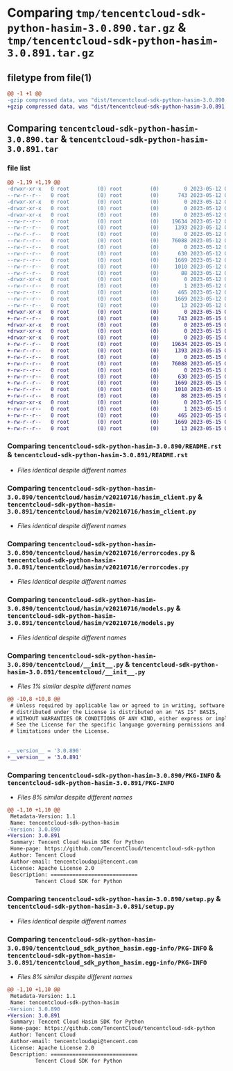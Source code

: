 # Comparing `tmp/tencentcloud-sdk-python-hasim-3.0.890.tar.gz` & `tmp/tencentcloud-sdk-python-hasim-3.0.891.tar.gz`

## filetype from file(1)

```diff
@@ -1 +1 @@
-gzip compressed data, was "dist/tencentcloud-sdk-python-hasim-3.0.890.tar", last modified: Fri May 12 02:15:26 2023, max compression
+gzip compressed data, was "dist/tencentcloud-sdk-python-hasim-3.0.891.tar", last modified: Mon May 15 03:36:14 2023, max compression
```

## Comparing `tencentcloud-sdk-python-hasim-3.0.890.tar` & `tencentcloud-sdk-python-hasim-3.0.891.tar`

### file list

```diff
@@ -1,19 +1,19 @@
-drwxr-xr-x   0 root         (0) root         (0)        0 2023-05-12 02:15:26.000000 tencentcloud-sdk-python-hasim-3.0.890/
--rw-r--r--   0 root         (0) root         (0)      743 2023-05-12 02:15:25.000000 tencentcloud-sdk-python-hasim-3.0.890/README.rst
-drwxr-xr-x   0 root         (0) root         (0)        0 2023-05-12 02:15:26.000000 tencentcloud-sdk-python-hasim-3.0.890/tencentcloud/
-drwxr-xr-x   0 root         (0) root         (0)        0 2023-05-12 02:15:26.000000 tencentcloud-sdk-python-hasim-3.0.890/tencentcloud/hasim/
-drwxr-xr-x   0 root         (0) root         (0)        0 2023-05-12 02:15:26.000000 tencentcloud-sdk-python-hasim-3.0.890/tencentcloud/hasim/v20210716/
--rw-r--r--   0 root         (0) root         (0)    19634 2023-05-12 02:15:25.000000 tencentcloud-sdk-python-hasim-3.0.890/tencentcloud/hasim/v20210716/hasim_client.py
--rw-r--r--   0 root         (0) root         (0)     1393 2023-05-12 02:15:25.000000 tencentcloud-sdk-python-hasim-3.0.890/tencentcloud/hasim/v20210716/errorcodes.py
--rw-r--r--   0 root         (0) root         (0)        0 2023-05-12 02:15:25.000000 tencentcloud-sdk-python-hasim-3.0.890/tencentcloud/hasim/v20210716/__init__.py
--rw-r--r--   0 root         (0) root         (0)    76088 2023-05-12 02:15:25.000000 tencentcloud-sdk-python-hasim-3.0.890/tencentcloud/hasim/v20210716/models.py
--rw-r--r--   0 root         (0) root         (0)        0 2023-05-12 02:15:25.000000 tencentcloud-sdk-python-hasim-3.0.890/tencentcloud/hasim/__init__.py
--rw-r--r--   0 root         (0) root         (0)      630 2023-05-12 02:15:25.000000 tencentcloud-sdk-python-hasim-3.0.890/tencentcloud/__init__.py
--rw-r--r--   0 root         (0) root         (0)     1669 2023-05-12 02:15:26.000000 tencentcloud-sdk-python-hasim-3.0.890/PKG-INFO
--rw-r--r--   0 root         (0) root         (0)     1010 2023-05-12 02:15:25.000000 tencentcloud-sdk-python-hasim-3.0.890/setup.py
--rw-r--r--   0 root         (0) root         (0)       88 2023-05-12 02:15:26.000000 tencentcloud-sdk-python-hasim-3.0.890/setup.cfg
-drwxr-xr-x   0 root         (0) root         (0)        0 2023-05-12 02:15:26.000000 tencentcloud-sdk-python-hasim-3.0.890/tencentcloud_sdk_python_hasim.egg-info/
--rw-r--r--   0 root         (0) root         (0)        1 2023-05-12 02:15:26.000000 tencentcloud-sdk-python-hasim-3.0.890/tencentcloud_sdk_python_hasim.egg-info/dependency_links.txt
--rw-r--r--   0 root         (0) root         (0)      465 2023-05-12 02:15:26.000000 tencentcloud-sdk-python-hasim-3.0.890/tencentcloud_sdk_python_hasim.egg-info/SOURCES.txt
--rw-r--r--   0 root         (0) root         (0)     1669 2023-05-12 02:15:26.000000 tencentcloud-sdk-python-hasim-3.0.890/tencentcloud_sdk_python_hasim.egg-info/PKG-INFO
--rw-r--r--   0 root         (0) root         (0)       13 2023-05-12 02:15:26.000000 tencentcloud-sdk-python-hasim-3.0.890/tencentcloud_sdk_python_hasim.egg-info/top_level.txt
+drwxr-xr-x   0 root         (0) root         (0)        0 2023-05-15 03:36:14.000000 tencentcloud-sdk-python-hasim-3.0.891/
+-rw-r--r--   0 root         (0) root         (0)      743 2023-05-15 03:36:14.000000 tencentcloud-sdk-python-hasim-3.0.891/README.rst
+drwxr-xr-x   0 root         (0) root         (0)        0 2023-05-15 03:36:14.000000 tencentcloud-sdk-python-hasim-3.0.891/tencentcloud/
+drwxr-xr-x   0 root         (0) root         (0)        0 2023-05-15 03:36:14.000000 tencentcloud-sdk-python-hasim-3.0.891/tencentcloud/hasim/
+drwxr-xr-x   0 root         (0) root         (0)        0 2023-05-15 03:36:14.000000 tencentcloud-sdk-python-hasim-3.0.891/tencentcloud/hasim/v20210716/
+-rw-r--r--   0 root         (0) root         (0)    19634 2023-05-15 03:36:14.000000 tencentcloud-sdk-python-hasim-3.0.891/tencentcloud/hasim/v20210716/hasim_client.py
+-rw-r--r--   0 root         (0) root         (0)     1393 2023-05-15 03:36:14.000000 tencentcloud-sdk-python-hasim-3.0.891/tencentcloud/hasim/v20210716/errorcodes.py
+-rw-r--r--   0 root         (0) root         (0)        0 2023-05-15 03:36:14.000000 tencentcloud-sdk-python-hasim-3.0.891/tencentcloud/hasim/v20210716/__init__.py
+-rw-r--r--   0 root         (0) root         (0)    76088 2023-05-15 03:36:14.000000 tencentcloud-sdk-python-hasim-3.0.891/tencentcloud/hasim/v20210716/models.py
+-rw-r--r--   0 root         (0) root         (0)        0 2023-05-15 03:36:14.000000 tencentcloud-sdk-python-hasim-3.0.891/tencentcloud/hasim/__init__.py
+-rw-r--r--   0 root         (0) root         (0)      630 2023-05-15 03:36:14.000000 tencentcloud-sdk-python-hasim-3.0.891/tencentcloud/__init__.py
+-rw-r--r--   0 root         (0) root         (0)     1669 2023-05-15 03:36:14.000000 tencentcloud-sdk-python-hasim-3.0.891/PKG-INFO
+-rw-r--r--   0 root         (0) root         (0)     1010 2023-05-15 03:36:14.000000 tencentcloud-sdk-python-hasim-3.0.891/setup.py
+-rw-r--r--   0 root         (0) root         (0)       88 2023-05-15 03:36:14.000000 tencentcloud-sdk-python-hasim-3.0.891/setup.cfg
+drwxr-xr-x   0 root         (0) root         (0)        0 2023-05-15 03:36:14.000000 tencentcloud-sdk-python-hasim-3.0.891/tencentcloud_sdk_python_hasim.egg-info/
+-rw-r--r--   0 root         (0) root         (0)        1 2023-05-15 03:36:14.000000 tencentcloud-sdk-python-hasim-3.0.891/tencentcloud_sdk_python_hasim.egg-info/dependency_links.txt
+-rw-r--r--   0 root         (0) root         (0)      465 2023-05-15 03:36:14.000000 tencentcloud-sdk-python-hasim-3.0.891/tencentcloud_sdk_python_hasim.egg-info/SOURCES.txt
+-rw-r--r--   0 root         (0) root         (0)     1669 2023-05-15 03:36:14.000000 tencentcloud-sdk-python-hasim-3.0.891/tencentcloud_sdk_python_hasim.egg-info/PKG-INFO
+-rw-r--r--   0 root         (0) root         (0)       13 2023-05-15 03:36:14.000000 tencentcloud-sdk-python-hasim-3.0.891/tencentcloud_sdk_python_hasim.egg-info/top_level.txt
```

### Comparing `tencentcloud-sdk-python-hasim-3.0.890/README.rst` & `tencentcloud-sdk-python-hasim-3.0.891/README.rst`

 * *Files identical despite different names*

### Comparing `tencentcloud-sdk-python-hasim-3.0.890/tencentcloud/hasim/v20210716/hasim_client.py` & `tencentcloud-sdk-python-hasim-3.0.891/tencentcloud/hasim/v20210716/hasim_client.py`

 * *Files identical despite different names*

### Comparing `tencentcloud-sdk-python-hasim-3.0.890/tencentcloud/hasim/v20210716/errorcodes.py` & `tencentcloud-sdk-python-hasim-3.0.891/tencentcloud/hasim/v20210716/errorcodes.py`

 * *Files identical despite different names*

### Comparing `tencentcloud-sdk-python-hasim-3.0.890/tencentcloud/hasim/v20210716/models.py` & `tencentcloud-sdk-python-hasim-3.0.891/tencentcloud/hasim/v20210716/models.py`

 * *Files identical despite different names*

### Comparing `tencentcloud-sdk-python-hasim-3.0.890/tencentcloud/__init__.py` & `tencentcloud-sdk-python-hasim-3.0.891/tencentcloud/__init__.py`

 * *Files 1% similar despite different names*

```diff
@@ -10,8 +10,8 @@
 # Unless required by applicable law or agreed to in writing, software
 # distributed under the License is distributed on an "AS IS" BASIS,
 # WITHOUT WARRANTIES OR CONDITIONS OF ANY KIND, either express or implied.
 # See the License for the specific language governing permissions and
 # limitations under the License.
 
 
-__version__ = '3.0.890'
+__version__ = '3.0.891'
```

### Comparing `tencentcloud-sdk-python-hasim-3.0.890/PKG-INFO` & `tencentcloud-sdk-python-hasim-3.0.891/PKG-INFO`

 * *Files 8% similar despite different names*

```diff
@@ -1,10 +1,10 @@
 Metadata-Version: 1.1
 Name: tencentcloud-sdk-python-hasim
-Version: 3.0.890
+Version: 3.0.891
 Summary: Tencent Cloud Hasim SDK for Python
 Home-page: https://github.com/TencentCloud/tencentcloud-sdk-python
 Author: Tencent Cloud
 Author-email: tencentcloudapi@tencent.com
 License: Apache License 2.0
 Description: ============================
         Tencent Cloud SDK for Python
```

### Comparing `tencentcloud-sdk-python-hasim-3.0.890/setup.py` & `tencentcloud-sdk-python-hasim-3.0.891/setup.py`

 * *Files identical despite different names*

### Comparing `tencentcloud-sdk-python-hasim-3.0.890/tencentcloud_sdk_python_hasim.egg-info/PKG-INFO` & `tencentcloud-sdk-python-hasim-3.0.891/tencentcloud_sdk_python_hasim.egg-info/PKG-INFO`

 * *Files 8% similar despite different names*

```diff
@@ -1,10 +1,10 @@
 Metadata-Version: 1.1
 Name: tencentcloud-sdk-python-hasim
-Version: 3.0.890
+Version: 3.0.891
 Summary: Tencent Cloud Hasim SDK for Python
 Home-page: https://github.com/TencentCloud/tencentcloud-sdk-python
 Author: Tencent Cloud
 Author-email: tencentcloudapi@tencent.com
 License: Apache License 2.0
 Description: ============================
         Tencent Cloud SDK for Python
```

